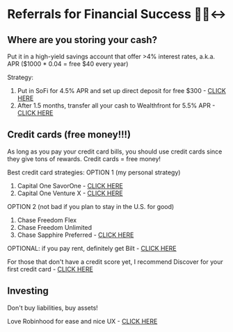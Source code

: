 # Referrals for Financial Success 🤑🙂‍↔️

## Where are you storing your cash?
Put it in a high-yield savings account that offer >4% interest rates, a.k.a. APR ($1000 * 0.04 = free $40 every year)

Strategy:
1. Put in SoFi for 4.5% APR and set up direct deposit for free $300 - [CLICK HERE](https://www.sofi.com/invite/money?gcp=2c19b7b4-0df5-40c2-8185-9588156aa644&isAliasGcp=false)
2. After 1.5 months, transfer all your cash to Wealthfront for 5.5% APR - [CLICK HERE](https://www.wealthfront.com/c/affiliates/invited/AFFA-ZOP2-S2V7-9N1G)


## Credit cards (free money!!!)
As long as you pay your credit card bills, you should use credit cards since they give tons of rewards. Credit cards = free money!

Best credit card strategies:
OPTION 1 (my personal strategy)
1. Capital One SavorOne - [CLICK HERE](https://i.capitalone.com/GpXh9hyu7)
2. Capital One Venture X - [CLICK HERE](https://i.capitalone.com/J8A1k9Uf4)

OPTION 2 (not bad if you plan to stay in the U.S. for good)
1. Chase Freedom Flex
2. Chase Freedom Unlimited
3. Chase Sapphire Preferred - [CLICK HERE](https://www.referyourchasecard.com/19o/F3Y80IZ4CU)

OPTIONAL: if you pay rent, definitely get Bilt - [CLICK HERE](https://bilt.page/r/UBGH-EGHB)

For those that don't have a credit score yet, I recommend Discover for your first credit card - [CLICK HERE](https://refer.discover.com/s/dthariyanto?advocate.partner_share_id=8528181666)


## Investing
Don't buy liabilities, buy assets!

Love Robinhood for ease and nice UX - [CLICK HERE](https://join.robinhood.com/danielh-86c713)
